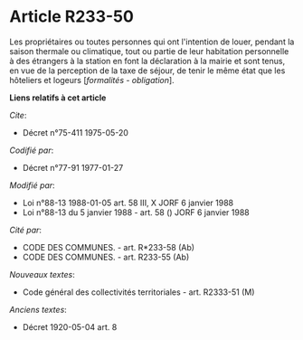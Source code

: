 # Article R233-50

Les propriétaires ou toutes personnes qui ont l'intention de louer, pendant la saison thermale ou climatique, tout ou partie
de leur habitation personnelle à des étrangers à la station en font la déclaration à la mairie et sont tenus, en vue de la
perception de la taxe de séjour, de tenir le même état que les hôteliers et logeurs [*formalités - obligation*].

**Liens relatifs à cet article**

_Cite_:

  - Décret n°75-411 1975-05-20

_Codifié par_:

  - Décret n°77-91 1977-01-27

_Modifié par_:

  - Loi n°88-13 1988-01-05 art. 58 III, X JORF 6 janvier 1988
  - Loi n°88-13 du 5 janvier 1988 - art. 58 () JORF 6 janvier 1988

_Cité par_:

  - CODE DES COMMUNES. - art. R*233-58 (Ab)
  - CODE DES COMMUNES. - art. R233-55 (Ab)

_Nouveaux textes_:

  - Code général des collectivités territoriales - art. R2333-51 (M)

_Anciens textes_:

  - Décret  1920-05-04 art. 8
